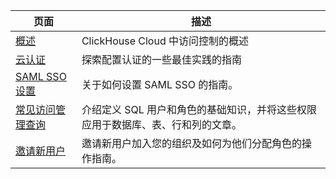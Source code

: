 | 页面                                                                                         | 描述                                                                                                                                       |
|----------------------------------------------------------------------------------------------|---------------------------------------------------------------------------------------------------------------------------------------------------|
| [概述](/cloud/security/cloud-access-management/overview)                         | ClickHouse Cloud 中访问控制的概述                                                                                                    |
| [云认证](/cloud/security/cloud-authentication)                         | 探索配置认证的一些最佳实践的指南                                                                    |
| [SAML SSO 设置](/cloud/security/saml-setup)                                         | 关于如何设置 SAML SSO 的指南。                                                                                                                 |
| [常见访问管理查询](/cloud/security/common-access-management-queries) | 介绍定义 SQL 用户和角色的基础知识，并将这些权限应用于数据库、表、行和列的文章。 |
| [邀请新用户](/cloud/security/inviting-new-users)                             | 邀请新用户加入您的组织及如何为他们分配角色的操作指南。                                                                |
